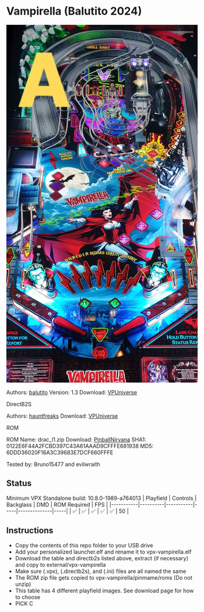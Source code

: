 # Vampirella (Balutito 2024)

![Table Preview](https://github.com/evilwraith/vpx-images/blob/main/vpx-vampirella.jpg)

Authors: [balutito](https://vpuniverse.com/profile/36070-balutito/)
Version: 1.3
Download: [VPUniverse](https://vpuniverse.com/files/file/21669-vampirella-balutito-mod/)

DirectB2S

Authors: [hauntfreaks](https://vpuniverse.com/profile/5216-hauntfreaks/)
Download: [VPUniverse](https://vpuniverse.com/files/file/21679-vampirella-balutito-2024-b2s-full-dmd/)

ROM

ROM Name: drac_l1.zip
Download: [PinballNirvana](https://pinballnirvana.com/forums/resources/drac_l1.1734/)
SHA1: 0122E6F44A2FCBD397C43A61AAAD9CFFFE681938
MD5:  6DDD36020F16A3C39683E7DCF660FFFE 

Tested by: Bruno15477 and evilwraith

## Status 

Minimum VPX Standalone build: 10.8.0-1989-a764013
| Playfield | Controls | Backglass | DMD | ROM Required | FPS | 
|-----------|----------|-----------|-----|--------------|-----|
| :white_check_mark: | :white_check_mark: | :white_check_mark: | :white_check_mark: | :white_check_mark: | 50 |

## Instructions

- Copy the contents of this repo folder to your USB drive
- Add your personalized launcher.elf and rename it to vpx-vampirella.elf
- Download the table and directb2s listed above, extract (if necessary) and copy to external/vpx-vampirella
- Make sure (.vpx), (.directb2s), and (.ini) files are all named the same
- The ROM zip file gets copied to vpx-vampirella/pinmame/roms (Do not unzip)
- This table has 4 different playfield images. See download page for how to choose
- PICK C